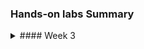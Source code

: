 ### Hands-on labs Summary

<details>
<summary>#### Week 3</summary>

We have 25 short mini-tasks for week 3.  You will only get a pass or fail for today's lab sessions.  You do not need to do all of these mini-tasks to pass today's hands-on lab examination.

It is very important for you to work through these hands-on lab tasks, very slowly, so that you fully understand and and every command in detail.  If you need help, try asking ChatGPT and your study buddy for help, or ask Teacher Todd, if that does not help.

Please only copy and paste one command at a time, so that if there is an error, you know which statement caused the error.  Also, if you get an error, do the following:


```
# enable bash debugging mode for more verbose output
set -x

# then enter the command that caused the error

# disable bash debugging
set +x

# then email the error and debugging information to Todd.Booth@Ltu.se
```

<details>
<summary>Task 1 - Via local client vs code, open a remote Linux directory</summary>

You need to login to your AWS Academy account and start the lab.  It takes about two minutes for the Ubuntu server to start and become ready to accept SSH connections.

It is very IMPORTANT to understand that there are four types of shells that you will be working with, and you need to understand which one to use for a given problem.  If you use the wrong one for a given problem, the commands might not work.

1. Client - "external local bash shell"
2. Client - "vs code local shell"
3. Ubuntu - "external remote bash shell"
4. Ubuntu - "vs code remote bash shell"

Normally, you only need 2. and 4., so I suggest you try to avoid 1. and 3.  I suggest that in vs code, you do the following:

1. Start vs code
2. Open a local folder, ~/source (the vs code > menu > view > terminal will be a local (2. Client) shell)
3. Open a remote Ubuntu aws-academy folder, ~/source (the vs code > menu > view > terminal will be a local (4. Ubuntu) shell)

I suggest that you always keep the above folders and termials open and available, so you can quickly switch back and forth between the two shells you will be using all the time.

Here is how to start the four shells, if you need to:

1. Client - "external local bash shell": On Windows, after installing Git for Windows, you can use the Windows key and type "git", and choose "Git Bash". On MacOS, you can start a "terminal", and you'll have a zsh shell, but you can use that when I say "bash shell".
2. Client - "vs code local shell": After you start vs code, you can open a file or folder on your client.  I suggest that, from the client, you open the folder, "~/source", and always have it availabe to edit files.  Then when you choose menu > view > terminal, you will get a "vs code local shell".  On Windows, from that shell, you can type the command "code file" to open any file into the vs code editor.  Unfortunately on MacOS, I don't think that the "code file" command works. 
3. Ubuntu - "external remote bash shell": To get this shell you need to first get a 1. Client - "external local bash shell", and from that shell, do an "ssh aws-academy".
4. Ubuntu - "vs code remote bash shell": To get this shell, from vs code, you need to click on the SSH connect button (lower left, "<>"), chooce "Connect to Host", choose "aws-academy", and open the folder "~/source".  Then when you open a vs code terminal, you will already be logged in on the aws-academy server.

You need to read the following instructions very carefully so see which bash shell (1-4) you should enter the command from.  If something goes wrong, double check to see if you entered the commands in the right shell.

Start the following shell: 2. Client - "vs code local shell"

Verify that ssh is working, to connect to your aws-academy Ubuntu server.

```
ssh aws-academy

# If the above works, it will put you into an Ubuntu server bash shell.  If you want, you can exit the shell with the following command:
exit
```

If the above fails, verify that the SSH server is listening with the following command:

```
nping --tcp-connect -p 22 -c 1 -H {your_public_ip_address}
```

From your client, via vs code, open the directory /home/ubuntu on your Ubuntu server.

1. Start vs code
2. Click on the "><" symbol in the lower left of vs code.
3. Choose connect current window to host
4. Choose your aws-academy SSH config entry
5. Choose open folder
6. You can open the default directory, /home/ubuntu/

</details>

<details>
<summary>Task 2 - Create the user teacher_todd on your Linux server</summary>

Create the user teacher_todd on your Ubuntu server.

Use the following shell: 2. Client - "vs code local shell"

```
sudo adduser --disabled-password --gecos "" teacher_todd
```
Verify that the home directory was created.

```
ls -l /home/
```

</details>

<details>
<summary>Task 3 - Create your remote Linux directory structure</summary>

Create the Ubuntu directory structure

Use the following shell: 4. Ubuntu - "vs code remote bash shell"

It is normal to receive an error if the directory(s) already exist.
Enter the commands one at a time, so that you can see if there is an error.

```
# check if the directory exists
ls -l ~/source/secrets/ssh

# if it does not exist, create it
mkdir -p ~/source/secrets/ssh

# check if the director exists
ls -l ~/source/repos

# if it does not exist, create it
mkdir ~/source/repos

# check if the directory exists
ls -l ~/source/bin

# if if does not exist, create it
mkdir ~/source/bin
```

</details>

<details>
<summary>Task 4 - Copy your private key to your Ubuntu server</summary>

We will soon need to authenticate to GitHub from the Ubuntu server, so you need to copy your private key, from your client to your server.  

```
Use the following shell: 2. Client - "vs code local shell"

# change to your secrets/ssh directory
cd ~/source/secrets/ssh

# List the files
ls -l

# Copy your private key to the server, and place the file in source/secrets/ssh/.
# The "." is a shortcut, so that you don't need to type in the whole file name again
scp keypair_1001_rsa aws-academy:source/secrets/ssh/.
```
</details>

<details>
<summary>Task 5 - Create your Ubuntu server based .ssh/config file</summary>

Use the following shell: 4. Ubuntu - "vs code remote bash shell"

Do the following:

```
# Verify that the scp worked and copied the private key to your server
ls -l ~/source/secrets/ssh/*

# Change the private key permissions, to prevent other users on the Ubuntu from accesing your private key
chmod 600 ~/source/secrets/ssh/keypair_1001_rsa

# Look at the new permissions
ls -l ~/source/secrets/ssh/*

# Copy the following GitHub.com ssh configuration to your clipboard

# This is so that you can authenticate to GitHub
Host github.com
    HostName GitHub.Com
    User git 
    StrictHostKeyChecking no
    IdentityFile ~/source/secrets/ssh/keypair_1001_rsa


# Edit (or create) your ssh config file (and paste the above into it.  Then save the file.)
code ~/.ssh/config

# save the file (Ctrl+S)
```

</details>

<details>
<summary>Task 6 - Authenticate to GitHub.com</summary>
Use the following shell: 4. Ubuntu - "vs code remote bash shell"

Do the following:

```
# authenicate to github.com
ssh github.com 
```

If the above fails, try to debug it with the following extra debugging information:

```
# Double check the ssh config
cat ~/.ssh/config

# Double check if the keypair exists
ls -l ~/source/secrets/ssh/keypair_1001_rsa

# authenicate to github.com
ssh -v github.com 

# If you still have problems, make sure that the client and server private key is the same.
# On the client and server, output the MD5 hash and see if is the same value (just check the first and last three characters).  The MD5 hash will be the same, if the file is the same, and different if the file is different.  This MD5 hash is a great tool for security engineers.

# Here is the command from a git bash or bash shell:

md5sum ~/source/secrets/ssh/keypair_1001_rsa
```

If you can't figure out the problem, you can send Teacher Todd an email with the above extra debugging information and confirm that the md5 hash is the same.

</details>

<details>
<summary>Task 7 - Clone the a7011e repository to your Ubuntu Server</summary>

Use the following shell: 4. Ubuntu - "vs code remote bash shell"

You will need to clone or pull the latest changes, to your Ubuntu server, to get the public key, as follows:

Do the following:

```
# authenicate to github.com
ssh github.com 

cd ~/source/repos

# if you didn't do this before on the Ubuntu server, please do it now
git clone git@github.com:ToddBooth/a7011e.git

# if you did the clone in the past, you need to get the updates from time to time with the following:

# Note that for git pull to work, you need to be in the directory/repository, which you want to update.
cd ~/source/repos/a7011e
git pull
```
</details>

<details>
<summary>Task 8 - Add teacher_todd's public key to Todd's directory</summary>
Use the following shell: 4. Ubuntu - "vs code remote bash shell"

Add Teacher Todd's public key to the file named /home/teacher_todd/.ssh/authorized_keys

Teacher Todd's public key is found in ~/source/repos/a7011e/secrets/ssh/todd_2023-10-09_rsa.pub

You can do the above with the following commands:

```
# using ~teacher_todd will refer to user teacher_todd's home directory, which is /home/teacher_todd

# verify that the user exists
grep teacher_todd /etc/passwd

# create the .ssh directory
sudo mkdir ~teacher_todd/.ssh

# change the .ssh directory permissions
sudo chmod 700 ~teacher_todd/.ssh

# change the .ssh directory owners
sudo chown teacher_todd:teacher_todd ~teacher_todd/.ssh

# append the public key to the authorized_keys file
sudo rm ~teacher_todd/.ssh/authorized_keys
sudo cat ~/source/repos/a7011e/secrets/ssh/todd_2023-10-09_rsa.pub | sudo tee -a ~teacher_todd/.ssh/authorized_keys

# see if the destination file exists
sudo ls -l ~teacher_todd/.ssh/authorized_keys

# change the file owner
sudo chown teacher_todd:teacher_todd ~teacher_todd/.ssh/authorized_keys

# change the file permissions so that only the user ubuntu can read and write to the file
sudo chmod 600 ~teacher_todd/.ssh/authorized_keys

# look at the owner permission results (rw for just the owner)
sudo ls -l ~teacher_todd/.ssh/authorized_keys
```
</details>

<details>
<summary>Task 9 - Add teacher_todd to visudo</summary>

Updating vidsudo will allow Teacher Todd to have escalated rights, such as the power of sudo.
Please add teacher_todd to the sudo group, with the command add_sudo.sh.

```
# if needed, authenticate to GitHub
ssh github.com

# make sure that you have the latest version of the respository
cd ~/source/repos/a7011e
git pull

# change the script permissions to allow execution
chmod +x ~/source/repos/a7011e/bin/add_sudo.sh

# execute the script
sudo ~/source/repos/a7011e/bin/add_sudo.sh
```

</details>

<details>
<summary>Task 10 - Update your path, to include your local scripts.</summary>

Add the following paths to the Ubuntu PATH environment variable, via the .bashrc file

```
# add ~/source/bin and ~/source/secrets/bin to the PATH, however you must use the full absolute path
# You are changing the file, you need to edit it.  I suggest you edit it with "code ~/.bashrc"
# The last statement should look like the following
export PATH=/home/ubuntu/source/bin:/home/ubuntu/source/secrets/bin:$PATH
```

```
# Source .bashrc so that it takes effect immediately
source ~/.bashrc
```

```
# Verify that the directories were added to your path
echo $PATH
```

Now you can run script in your ~/source/bin, with just the script full name, like "delete_all_vpc.sh"

</details>

<details>
<summary>Task 11 - Install nmap on the Ubuntu server</summary>

Nmap includes the command nping, which is very helpful for security and network troubleshooting.

```
# Install nmap on the Ubuntu server
sudo apt update
sudo apt install -y nmap
```
</details>

<details>
<summary>Task 12 - Verify that the Ubuntu server is listening on port 22</summary>

Verify that the Ubuntu server is listening on port 22.  Since you are on the server, you will use the loopback interface, 127.0.0.1.

```
# test the port
nping --tcp-connect -p 22 -c 1 -H 127.0.0.1

# look for a "success", not a "failure"
```

</details>

<details>
<summary>Task 13 - Check if the Ubuntu server is listening on port 22 another way</summary>

```
# Execute the following and look for 0.0.0.0:22, which means the Ubuntu sever is listening on all IPv4 IP addresses
ss -tln
```

</details>

<details>
<summary>Task 14 - Use grep to make it easier to find text, in the output of "ss -tunl"</summary>

```
# Execute the following and look for 0.0.0.0:22, which means the Ubuntu sever is listening on alll IPv4 IP addresses
ss -tln | grep 0.0.0.0:22

# The output should only include the fact that the server is listening on port 22, on all IPv4 IP addresses (0.0.0.0)
```
</details>

<details>
<summary>Task 15 - Add a firewall rule to allow traffic from anywhere</summary>

Add a new rule to your AWS default security group firewall, to also allow traffic to port 61233, from anywhere

1. Login the web based AWS Management Console
2. Chose the EC2 service
3. On the left click on Instances > Instances
4. Click on your "Instance ID" blue link
5. Click below on the "Security" tab
6. Click below on your firewall (Security groups > sg-xxx blue link)
7. Click on the lower right "Edit inbound rules"
8. Click on the left left "Add rule"
9. Leave the "Type" to "Custom TCP"
10. Change "Port range" from "0" to "61233"
11. In the "Source Info" column, at the bottom, where it says "Custom", leave that and in the box to the right enter, "0.0.0.0/0".
12. In the "Description - optional", enter "SSH from anywhere to port 61233"
13. In the bottom right, choose "Save rules"

</details>

<details>
<summary>Task 16 - Change the OpenSSH server to listen on port 61233</summary>

By default, the SSH Servers listen for incoming connections on port 22.
As Teacher Todd said in class there are millions of robots trying to hack into SSH Servers on port 22.
So, to protect our IT Infrastructure, you should change the listening port, to something other than port 22.
In this task, you will have the server listen on port 61233.
If we make a mistake, we might lock ourselves out of the server, which makes is difficult to solve the problem.

So, we will still listen on port 22, but we will change is to ALSO listen on port 61233.
After we get port 61233 working, we will change it to stop listening on port 22.

```
# Do the following from the Ubuntu shell (vs code > connect to aws-academy > menu > view > terminal)

# change to your home directory
cd

# cp the ssh configuration file locally, so that you can edit it
cp /etc/ssh/sshd_config .

# verify that the file was copied
ls -l sshd_config

# look for the Port commands in the configuration file
grep Port sshd_config

# The output should be the following:
#Port 22
#GatewayPorts no

# There are two ways to edit the file, via an interactive editor or via a non-interactive command.

# DevSecOps is all about automation of security controls, so we'll use the non-ineractive command strategy.

# Here is a script to provide a solution

# Be sure to just copy and paste one line at a time, which makes troubleshooting must easier

# set a variable with the file name, to simplify the script
file='/etc/ssh/sshd_config'

# create a backup of the original file, which is a good practice
sudo cp $file $file.bkup

# make sure that the backup was created
ls -l ${file}*

# Change the "#Port 22", from being a comment to being an actual configuration line
sudo sed -i '/^#Port 22/s/^#//' $file

# Add the "Port 61233", after the "Port 22" line
sudo sed -i '/^Port 22/a Port 61233' $file

# Compare the new file with the backup file
diff $file $file.bkup

# Grep for the lines with "Port" in them, which is another way to check if the changes worked
grep Port $file
```
</details>

<details>
<summary>Task 17 - Restart the SSH to listen on port 61233</summary>

If we just change the SSH configuration file, it will not take immediate effect.

```
# First, let's see what ports that the SSH server is listening on, but just for IPv4
ss -tln | grep 0.0.0.0:22
ss -tln | grep 0.0.0.0:61233

# From the above, you see that it is listening on port 22, but not 61233

# We could reboot the server to have the changes, but that it not a good solution, since there is no need to reboot the server, which can cause other problems if the server is in use.  So, we will just restart the SSH service.

# You should not, but there is always a possibility that you will lose your ssh connections to the server, so it is a good practice to save any vs code Ubuntu server files

# We need to precede the following command with "sudo" since this is a privileged command.
sudo systemctl restart ssh

# Then let's check again, which ports the SSH server is listening on
ss -tln | grep 0.0.0.0:22
ss -tln | grep 0.0.0.0:61233

# You should see the following output (without the #):
# LISTEN 0      128          0.0.0.0:22         0.0.0.0:*
# LISTEN 0      128          0.0.0.0:61233      0.0.0.0:*
```
</details>

<details>
<summary>Task 18 - Test ssh to the new port and use it, if it works</summary>
Now we will test ssh'ing to the new port 61233.

Use the shell Client - "vs code local shell"

You need to modify your local client's ssh config file.

However, do not just change the existing stanza port number from 22 to 61233.
Instead create a brand new stanza, so that you have the old and new stanzas, as follows:

```
# ~/.ssh/config

Host aws-academy
	HostName 54.205.197.xx
	User ubuntu
    Port 22
    StrictHostKeyChecking no
    IdentityFile ~/source/secrets/ssh/labsuser.pem

Host aws-academy-61233
	HostName 54.205.197.xx
	User ubuntu
    Port 61233
    StrictHostKeyChecking no
    IdentityFile ~/source/secrets/ssh/labsuser.pem

# This is so that you can authenticate to GitHub
Host github.com
    HostName GitHub.Com
    User git 
    StrictHostKeyChecking no
    IdentityFile ~/source/secrets/ssh/keypair_1001_rsa
```

Now let's test the new server port

```
# Verify that the server is listening and that we can get past the firewall
nping --tcp-connect -p 61233 -c 1 -H {your_ubuntu_ip_address}
```

Look for a "success" and not a "failure" in the previous command.  If you get a "failure", please double check your AWS firewall (Instance security group).

```
# verify that ssh works from the client to aws-academy-61233
ssh aws-academy-61233

# If the above works, remove the port 22 from the ssh configuration file
# However, first save your files in vs code with Menu > File > Save All (or Save)

file='/etc/ssh/sshd_config'
sudo sed -i 's/^Port 22/#&/' $file

# Verify that the server will still listen on port 61233
grep Port $file

# Restart the ssh service
sudo systemctl restart ssh

# Execute the following and look for 0.0.0.0:xx, to see which ports the Ubuntu sever is listening on, for all IPv4 IP addresses.  It should now only listen on port 61233
ss -tln | grep 0.0.0.0:22
ss -tln | grep 0.0.0.0:61233

# You can now exit the Ubuntu shell and return to your local client shell
exit

# Verify that you can no longer reach port 22
nping --tcp-connect -p 22 -c 1 -H {your_ubuntu_ip_address}

# Verify that you can now ssh in, with the new ssh configuration entry
ssh aws-academy-61233
```

If the above works, change your local client ~/.ssh/config file to the following.  You will remove the test "aws-academy-61233", and change the "aws-academy" port to 61233.  Then you can just use "ssh aws-academy" and "vs code" connect to "aws-academy", which seems more natural.
```
# ~/.ssh/config

Host aws-academy
	HostName 54.205.197.xx
	User ubuntu
    Port 61233
    StrictHostKeyChecking no
    IdentityFile ~/source/secrets/ssh/labsuser.pem

# This is so that you can authenticate to GitHub
Host github.com
    HostName GitHub.Com
    User git 
    StrictHostKeyChecking no
    IdentityFile ~/source/secrets/ssh/keypair_1001_rsa
```
</details>

<details>
<summary>Task 19 - Test accessing the remote Ubuntu server, via the local vs code client</summary>

Previously, you used vs code to connect to the remote Ubuntu server, via port 22.  Now, you will verify that you can use vs code to connect the Ubuntu server via port 61233.  

1. First close the previous vs code window which connects to the old aws-academy .ssh config stanza.
2. Then click on the lower left (<>)
3. Then choose "Connect to Host"
4. Choose "aws-academy" (which should use the new port 61233)
5. Open the folder "/home/ubuntu/source".

</details>

<details>
<summary>Task 20 - Create a bash script to help perform AWS authentication</summary>

Use the following shell: 4. Ubuntu - "vs code remote bash shell"

Create a bash_init.sh script in ~/source/secrets/bash_init.sh and put in your AWS credentials

```
#!/bin/bash

# ~/.bashrc for linux and MacOS
# ~/.bash_profile for Windows GitBash

export HISTCONTROL=$HISTCONTROL:ignorespace
alias a="alias"

# function
# With this function you can just write "push" from your repo home directory, to do the following:
# git add .; git commit -m "commit message which is an argument"; git commit
push() 
{
  git add .
  if [ "$1" ]; then
    echo "You provided a commit argument: $1"
    git commit -m "$1"
  else
    git commit -m "unnamed_commit"
  fi
  git push
}

# Course information
export COURSE="a7011e"

# Student information (change it to your own information)
export STUDENT_NAME="Teacher Todd"
export STUDENT_ID="todboo-7"

# git and GitHub Configuration (change it to your own information)
export GITHUB_USERNAME="ToddBooth"
export GITHUB_EMAIL="todd.booth@ltu.se"

git config --global user.name $GITHUB_USERNAME
git config --global user.email $GITHUB_EMAIL
git config --global init.defaultBranch main
git config --global url."git@github.com:".insteadOf "https://github.com/"
git config --global core.autocrlf input
git config --global core.eol lf
git config --global push.default current

# AWS Academy
# Every time you restart your AWS Academy lab, you need to copy your own three credentials from:
# Modules > AWS Academy Learner Lab > Launch AWS Academy Learner Lab > "AWS Details" > "AWS CLI" > "Show", but don't copy the 1st line "[default]", to the following script:

# Copy to here from AWS Academy, after every lab restart, to gain access to the AWS cli credentials
aws_access_key_id=ASIAXB75xxxx
aws_secret_access_key=abCP3zWQc//UkshCRhRWVLuxxxx
aws_session_token=FwoGZXIvYXdzEAYaDFaGQYkDUjfwXYxxxx

# Then my following script commands will export the environment variables from the above, into the right names
export AWS_ACCESS_KEY_ID="$aws_access_key_id"
export AWS_SECRET_ACCESS_KEY="$aws_secret_access_key"
export AWS_SESSION_TOKEN="$aws_session_token"
export AWS_DEFAULT_REGION='us-east-1'

 # You should then remove the unused environment variables
 unset aws_access_key_id
 unset aws_secret_access_key
 unset aws_session_token
```

Now change the script to be executable, and restrict the permissions:

```
chmod 700 ~/source/secrets/bash_init.sh
```

Now edit the file and add your AWS Academy credentials (if you have not already done this)
Modules > AWS Academy Learner Lab > Launch AWS Academy Learner Lab > "AWS Details" > "AWS CLI" > "Show", but don't copy the 1st line "[default]", to the following script:
```
code ~/source/secrets/bash_init.sh
```

Now execute the script
```
~/source/secrets/bash_init.sh
```
</details>

<details>
<summary>Task 21 - Install the AWS cli</summary>

Use the following shell: 4. Ubuntu - "vs code remote bash shell"

It can take hours and hours to implement IT Infrastructure Security, so the new trend is DevSecOps, which puts a big emphasis on automation.  One way to configure AWS public security controls, is by using a web browser and pointing and clicking, but that can take hours, so in this course you will learn DevSecOps automation, via bash scripts and via Python scripts.  To use the AWS cli via bash scripts, you need to first install the AWS cli on your Ubuntu server, which you will do now.

```
sudo apt install -y awscli
```

Now check if your AWS credentials have been set.
```
aws configure list
```

You should see something like the following:

```
Name                    Value             Type    Location
      ----                    -----             ----    --------
   profile                <not set>             None    None
access_key     ****************GMPH              env    
secret_key     ****************Pf9X              env    
    region                us-east-1              env    AWS_DEFAULT_REGION
```
</details>

<details>
<summary>Task 22 - Test AWS cli authentication</summary>

Use the following shell: 4. Ubuntu - "vs code remote bash shell"

Based on the above tasks, you should now be able to authenticate to the AWS Academy and run AWS cli commands.  We will test that now.

Run a simple test, to list your AWS S3 buckets.  You should not have any, so you will get no output.  However, if you can't authenticate, you will get an error message, like the following:

"An error occurred (ExpiredToken) when calling the ListBuckets operation: The provided token has expired."
```
# List your AWS s3 buckets, if you have any they will be listed (otherwise no output which is fine).
aws s3 ls
```
</details>

<details>
<summary>Task 23 - Create an AWS s3 bucket, from the AWS cli</summary>

Use the following shell: 4. Ubuntu - "vs code remote bash shell"

We will now use the AWS cli, to create an AWS s3 bucket (which is object storage).
# note that s3 bucket names must be unique worldwide, so you need to add a random 4 digit code to the end of the bucket name
```
aws s3 mb s3://teacher-todd-{random 4 digit code}
```

Now list the buckets, to verify it was created
```
# List your AWS s3 buckets
aws s3 ls
```
</details>

<details>
<summary>Task 24 - Create a bash script, to list your AWS s3 buckets</summary>
You were able to use the AWS cli command to list your buckets, but SecDevOps is all about implementing security via automation, with bash scripts and Python scripts.  So, now you will write a bash script to list your AWS s3 buckets.

Use the following shell: 4. Ubuntu - "vs code remote bash shell"

Create the following script and execute it.

```
# open the file for editing in vs code, from the command line
code ~/source/bin/aws_s3_list.sh
```

Add the following lines to the bash script
```
#!/bin/bash
aws s3 ls
```
Save the file with Ctrl+S

Change the script's permissions, so that it is executable.
```
chmod +x ~/source/bin/aws_s3_list.sh
```

You should already have the ~/source/bin/ directory in your path, but Linux will not notice your added script, until you do the following:

```
hash -r
```

The following should now work.

```
aws_s3_list.sh
```

However, if the above does not work, then there is a problem in your .bashrc settings file (based on an above task).  So, try fixing your path based on the previous task. If you can't figure out how to solve it, send me an email and here is a workaround in the meantime:

```
~/source/bin/aws_s3_list.sh
```
</details>

<details>
<summary>Task 25 - AWS Academy Foundations > Module 4 > Lab 1</summary>
This task is specifically related to the AWS Academy Foundations > Module 4 > Lab 1 - Introduction to AWS IAM hands-on lab.  In that task you added a user to a group.  We will do some related tasks.

I just wanted to mention that with this limited AWS Academy account, you are not allowed to add users, add groups, or add users to groups, so we can't write scripts for this.

If you could add users, you could have done the following:

Use the following shell: 4. Ubuntu - "vs code remote bash shell"
```
# The following will not work on your limited AWS Academy account
aws iam create-user --user-name teacher-todd
```
</details>

<details>
<summary>Task 26 - (moved to week 4)</summary>

</details>

<details>
<summary>Task 27 - (moved to week 4)</summary>

</details>
